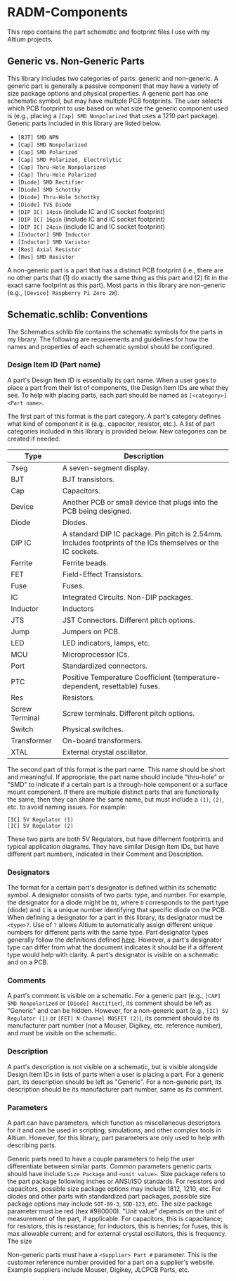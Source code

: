 # RADM-Components
This repo contains the part schematic and footprint files I use with my Altium projects.

## Generic vs. Non-Generic Parts
This library includes two categories of parts: generic and non-generic. A generic part is generally a passive component that may have a variety of size package options and physical properties. A generic part has one schematic symbol, but may have multiple PCB footprints. The user selects which PCB footprint to use based on what size the generic component used is (e.g., placing a `[Cap] SMD Nonpolarized` that uses a 1210 part package). Generic parts included in this library are listed below.

- `[BJT] SMD NPN`
- `[Cap] SMD Nonpolarized`
- `[Cap] SMD Polarized`
- `[Cap] SMD Polarized, Electrolytic`
- `[Cap] Thru-Hole Nonpolarized`
- `[Cap] Thru-Hole Polarized`
- `[Diode] SMD Rectifier`
- `[Diode] SMD Schottky`
- `[Diode] Thru-Hole Schottky`
- `[Diode] TVS Diode`
- `[DIP IC] 14pin` (include IC and IC socket footprint)
- `[DIP IC] 16pin` (include IC and IC socket footprint)
- `[DIP IC] 24pin` (include IC and IC socket footprint)
- `[Inductor] SMD Inductor`
- `[Inductor] SMD Varistor`
- `[Res] Axial Resistor`
- `[Res] SMD Resistor`

A non-generic part is a part that has a distinct PCB footprint (i.e., there are no other parts that (1) do exactly the same thing as this part and (2) fit in the exact same footprint as this part). Most parts in this library are non-generic (e.g., `[Device] Raspberry Pi Zero 2W`).

## Schematic.schlib: Conventions
The Schematics.schlib file contains the schematic symbols for the parts in my library. The following are requirements and guidelines for how the names and properties of each schematic symbol should be configured.

### Design Item ID (Part name)
A part's Design Item ID is essentially its part name. When a user goes to place a part from their list of components, the Design Item IDs are what they see. To help with placing parts, each part should be named as `[<category>] <Part name>`. 

The first part of this format is the part category. A part's category defines what kind of component it is (e.g., capacitor, resistor, etc.). A list of part categories included in this library is provided below. New categories can be created if needed.

| Type | Description |
|------|-------------|
|7seg  |A seven-segment display.|
|BJT   |BJT transistors.|
|Cap   |Capacitors.     |
|Device|Another PCB or small device that plugs into the PCB being designed.|
|Diode |Diodes.|
|DIP IC|A standard DIP IC package. Pin pitch is 2.54mm. Includes footprints of the ICs themselves or the IC sockets.|
|Ferrite|Ferrite beads.|
|FET   |Field-Effect Transistors.|
|Fuse  |Fuses.|
|IC    |Integrated Circuits. Non-DIP packages.|
|Inductor |Inductors|
|JTS   |JST Connectors. Different pitch options.|
|Jump  |Jumpers on PCB.|
|LED   |LED indicators, lamps, etc.|
|MCU   |Microprocessor ICs.
|Port  |Standardized connectors.|
|PTC   |Positive Temperature Coefficient (temperature-dependent, resettable) fuses.|
|Res   |Resistors.|
|Screw Terminal |Screw terminals. Different pitch options.|
|Switch |Physical switches.|
|Transformer | On-board transformers.|
|XTAL  | External crystal oscillator.|


The second part of this format is the part name. This name should be short and meaningful. If appropriate, the part name should include "thru-hole" or "SMD" to indicate if a certain part is a through-hole component or a surface mount component. If there are multiple distinct parts that are functionally the same, then they can share the same name, but must include a `(1)`, `(2)`, etc. to avoid naming issues. For example:

`[IC] 5V Regulator (1)`\
`[IC] 5V Regulator (2)`

These two parts are both 5V Regulators, but have differnent footprints and typical application diagrams. They have similar Design Item IDs, but have different part numbers, indicated in their Comment and Description.

### Designators
The format for a certain part's designator is defined within its schematic symbol. A designator consists of two parts: type, and number. For example, the designator for a diode might be `D1`, where  `D` corresponds to the part type (diode) and `1` is a unique number identifying that specific diode on the PCB. When defining a designator for a part in this library, its designator must be `<type>?`. Use of `?` allows Altium to automatically assign different unique numbers for different parts with the same type. Part designator types generally follow the definitions defined [here](https://en.wikipedia.org/wiki/Reference_designator). However, a part's designator type can differ from what the document indicates it should be if a different type would help with clarity. A part's designator is visible on a schematic and on a PCB.

### Comments
A part's comment is visible on a schematic. For a generic part (e.g., `[CAP] SMD Nonpolarized` or `[Diode] Rectifier`), its comment should be left as "Generic" and can be hidden. However, for a non-generic part (e.g., `[IC] 5V Regulator (1)` or `[FET] N-Channel MOSFET (2)`), its comment should be its manufacturer part number (not a Mouser, Digikey, etc. reference number), and must be visible on the schematic.

### Description
A part's description is not visible on a schematic, but is visible alongside Design Item IDs in lists of parts when a user is placing a part. For a generic part, its description should be left as "Generic". For a non-generic part, its description should be its manufacturer part number, same as its comment.

### Parameters
A part can have parameters, which function as miscellaneous descriptors for it and can be used in scripting, simulations, and other complex tools in Altium. However, for this library, part parameters are only used to help with describing parts.

Generic parts need to have a couple parameters to help the user differentiate between similar parts. Common parameters generic parts should have include `Size Package` and `<unit value>`. Size package refers to the part package following inches or ANSI/ISO standards. For resistors and capacitors, possible size package options may include 1812, 1210, etc. For diodes and other parts with standardized part packages, possible size package options may include `SOT-89-3`, `SOD-123`, etc. The size package parameter must be red (hex #980000). "Unit value" depends on the unit of measurement of the part, if applicable. For capacitors, this is capacitance; for resistors, this is resistance; for inductors, this is henries; for fuses, this is max allowable current; and for external crystal oscillators, this is frequency. The size 

Non-generic parts must have a `<Supplier> Part #` parameter. This is the customer reference number provided for a part on a supplier's website. Example suppliers include Mouser, Digikey, JLCPCB Parts, etc.
